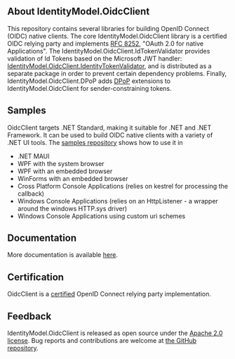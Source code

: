## About IdentityModel.OidcClient
This repository contains several libraries for building OpenID Connect (OIDC) native
clients. The core IdentityModel.OidcClient library is a certified OIDC relying party and
implements [RFC 8252](https://tools.ietf.org/html/rfc8252/), "OAuth 2.0 for native
Applications". The IdentityModel.OidcClient.IdTokenValidator provides validation of Id
Tokens based on the Microsoft JWT handler: 
[IdentityModel.OidcClient.IdentityTokenValidator](https://www.nuget.org/packages/IdentityModel.OidcClient.IdentityTokenValidator),
and is distributed as a separate package in order to prevent certain dependency problems.
Finally, IdentityModel.OidcClient.DPoP adds [DPoP](https://datatracker.ietf.org/doc/html/rfc9449) 
extensions to IdentityModel.OidcClient for sender-constraining tokens.

## Samples
OidcClient targets .NET Standard, making it suitable for .NET and .NET
Framework. It can be used to build OIDC native clients with a variety of .NET UI tools.
The [samples repository](https://github.com/IdentityModel/IdentityModel.OidcClient.Samples)
shows how to use it in 
- .NET MAUI
- WPF with the system browser
- WPF with an embedded browser
- WinForms with an embedded browser
- Cross Platform Console Applications (relies on kestrel for processing the callback)
- Windows Console Applications (relies on an HttpListener - a wrapper around the windows HTTP.sys driver)
- Windows Console Applications using custom uri schemes

## Documentation 

More documentation is available
[here](https://identitymodel.readthedocs.io/en/latest/native/overview.html).


## Certification
OidcClient is a [certified](http://openid.net/certification/) OpenID Connect
relying party implementation.

## Feedback

IdentityModel.OidcClient is released as open source under the 
[Apache 2.0 license](https://github.com/IdentityModel/IdentityModel.OidcClient/blob/main/LICENSE). 
Bug reports and contributions are welcome at 
[the GitHub repository](https://github.com/IdentityModel/IdentityModel.OidcClient).
